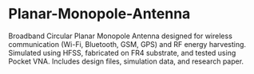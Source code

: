 # Planar-Monopole-Antenna
Broadband Circular Planar Monopole Antenna designed for wireless communication (Wi-Fi, Bluetooth, GSM, GPS) and RF energy harvesting. Simulated using HFSS, fabricated on FR4 substrate, and tested using Pocket VNA. Includes design files, simulation data, and research paper.

